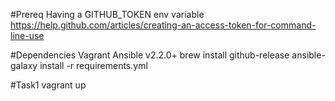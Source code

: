 #Prereq
Having a GITHUB_TOKEN env variable https://help.github.com/articles/creating-an-access-token-for-command-line-use

#Dependencies
Vagrant
Ansible v2.2.0+
brew install github-release
ansible-galaxy install -r requirements.yml

#Task1
vagrant up

